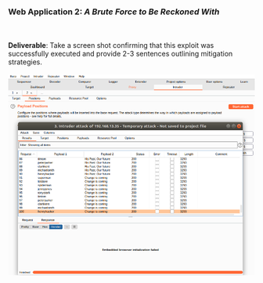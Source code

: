 ### Web Application 2: *A Brute Force to Be Reckoned With*
<br/><br/>
**Deliverable**: Take a screen shot confirming that this exploit was successfully executed and provide 2-3 sentences outlining mitigation strategies.
<br/><br/>
![WebApp2brute](https://github.com/kryshael/Week-15-Homework/blob/main/Assets/Screenshots/WebApp2brute.png)
